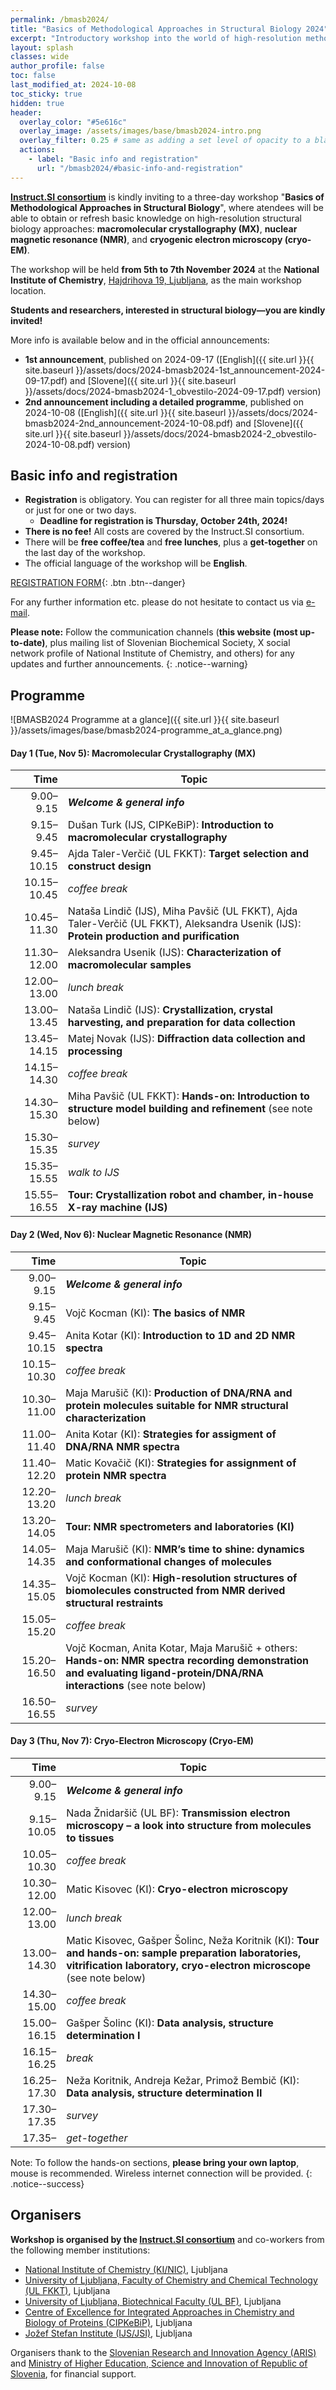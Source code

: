 ```yaml
---
permalink: /bmasb2024/
title: "Basics of Methodological Approaches in Structural Biology 2024"
excerpt: "Introductory workshop into the world of high-resolution methodological approaches in structural biology"
layout: splash
classes: wide
author_profile: false
toc: false
last_modified_at: 2024-10-08
toc_sticky: true
hidden: true
header:
  overlay_color: "#5e616c"
  overlay_image: /assets/images/base/bmasb2024-intro.png
  overlay_filter: 0.25 # same as adding a set level of opacity to a black background
  actions:
    - label: "Basic info and registration"
      url: "/bmasb2024/#basic-info-and-registration"
---
```


**[Instruct.SI consortium](https://instruct-eric.si)** is kindly inviting to a three-day workshop "**Basics of Methodological Approaches in Structural Biology**", where atendees will be able to obtain or refresh basic knowledge on high-resolution structural biology approaches: **macromolecular crystallography (MX)**, **nuclear magnetic resonance (NMR)**, and **cryogenic electron microscopy (cryo-EM)**.

The workshop will be held **from 5th to 7th November 2024** at the **National Institute of Chemistry**, [Hajdrihova 19, Ljubljana](https://www.openstreetmap.org/?mlat=46.042711&mlon=14.493613#map=19/46.042711/14.493613), as the main workshop location.

**Students and researchers, interested in structural biology—you are kindly invited!**

More info is available below and in the official announcements:
- **1st announcement**, published on 2024-09-17 ([English]({{ site.url }}{{ site.baseurl }}/assets/docs/2024-bmasb2024-1st_announcement-2024-09-17.pdf) and [Slovene]({{ site.url }}{{ site.baseurl }}/assets/docs/2024-bmasb2024-1_obvestilo-2024-09-17.pdf) version)
- **2nd announcement including a detailed programme**, published on 2024-10-08 ([English]({{ site.url }}{{ site.baseurl }}/assets/docs/2024-bmasb2024-2nd_announcement-2024-10-08.pdf) and [Slovene]({{ site.url }}{{ site.baseurl }}/assets/docs/2024-bmasb2024-2_obvestilo-2024-10-08.pdf) version)

## Basic info and registration

- **Registration** is obligatory. You can register for all three main topics/days or just for one or two days.
  - **Deadline for registration is Thursday, October 24th, 2024!**
- **There is no fee!** All costs are covered by the Instruct.SI consortium.
- There will be **free coffee/tea** and **free lunches**, plus a **get-together** on the last day of the workshop.
- The official language of the workshop will be **English**.

[REGISTRATION FORM](https://forms.gle/ixqsPmgCFPjVd1pE7){: .btn .btn--danger}

For any further information etc. please do not hesitate to contact us via [e-mail](mailto:instruct.si@ki.si).

**Please note:** Follow the communication channels (**this website (most up-to-date)**, plus mailing list of Slovenian Biochemical Society, X social network profile of National Institute of Chemistry, and others) for any updates and further announcements.
{: .notice--warning}

## Programme

![BMASB2024 Programme at a glance]({{ site.url }}{{ site.baseurl }}/assets/images/base/bmasb2024-programme_at_a_glance.png)

#### Day 1 (Tue, Nov 5): Macromolecular Crystallography (MX)

|Time       |Topic        |
|----------:|-------------|
|  9.00–9.15|***Welcome & general info***|
|  9.15–9.45|Dušan Turk (IJS, CIPKeBiP): **Introduction to macromolecular crystallography**|
| 9.45–10.15|Ajda Taler-Verčič (UL FKKT): **Target selection and construct design**|
|10.15–10.45|*coffee break*|
|10.45–11.30|Nataša Lindič (IJS), Miha Pavšič (UL FKKT), Ajda Taler-Verčič (UL FKKT), Aleksandra Usenik (IJS): **Protein production and purification**|
|11.30–12.00|Aleksandra Usenik (IJS): **Characterization of macromolecular samples**|
|12.00–13.00|*lunch break*|
|13.00–13.45|Nataša Lindič (IJS): **Crystallization, crystal harvesting, and preparation for data collection**|
|13.45–14.15|Matej Novak (IJS): **Diffraction data collection and processing**|
|14.15–14.30|*coffee break*|
|14.30–15.30|Miha Pavšič (UL FKKT): **Hands-on: Introduction to structure model building and refinement** (see note below)|
|15.30–15.35|*survey*|
|15.35–15.55|*walk to IJS*|
|15.55–16.55|**Tour: Crystallization robot and chamber, in-house X-ray machine (IJS)**|

#### Day 2 (Wed, Nov 6): Nuclear Magnetic Resonance (NMR)

|Time       |Topic        |
|----------:|-------------|
|  9.00–9.15|***Welcome & general info***|
|  9.15–9.45|Vojč Kocman (KI): **The basics of NMR**|
| 9.45–10.15|Anita Kotar (KI): **Introduction to 1D and 2D NMR spectra**|
|10.15–10.30|*coffee break*|
|10.30–11.00|Maja Marušič (KI): **Production of DNA/RNA and protein molecules suitable for NMR structural characterization**|
|11.00–11.40|Anita Kotar (KI): **Strategies for assigment of DNA/RNA NMR spectra**|
|11.40–12.20|Matic Kovačič (KI): **Strategies for assignment of protein NMR spectra**|
|12.20–13.20|*lunch break*|
|13.20–14.05|**Tour: NMR spectrometers and laboratories (KI)**|
|14.05–14.35|Maja Marušič (KI): **NMR’s time to shine: dynamics and conformational changes of molecules**|
|14.35–15.05|Vojč Kocman (KI): **High-resolution structures of biomolecules constructed from NMR derived structural restraints**|
|15.05–15.20|*coffee break*|
|15.20–16.50|Vojč Kocman, Anita Kotar, Maja Marušič + others: **Hands-on: NMR spectra recording demonstration and evaluating ligand-protein/DNA/RNA interactions** (see note below)|
|16.50–16.55|*survey*|

#### Day 3 (Thu, Nov 7): Cryo-Electron Microscopy (Cryo-EM)

|Time       |Topic        |
|----------:|-------------|
|  9.00–9.15|***Welcome & general info***|
| 9.15–10.05|Nada Žnidaršič (UL BF): **Transmission electron microscopy – a look into structure from molecules to tissues**|
|10.05–10.30|*coffee break*|
|10.30–12.00|Matic Kisovec (KI): **Cryo-electron microscopy**|
|12.00–13.00|*lunch break*|
|13.00–14.30|Matic Kisovec, Gašper Šolinc, Neža Koritnik (KI): **Tour and hands-on: sample preparation laboratories, vitrification laboratory, cryo-electron microscope** (see note below)|
|14.30–15.00|*coffee break*|
|15.00–16.15|Gašper Šolinc (KI): **Data analysis, structure determination I**|
|16.15–16.25|*break*|
|16.25–17.30|Neža Koritnik, Andreja Kežar, Primož Bembič (KI): **Data analysis, structure determination II**|
|17.30–17.35|*survey*|
|17.35–     |*get-together*|

Note: To follow the hands-on sections, **please bring your own laptop**, mouse is recommended. Wireless internet connection will be provided.
{: .notice--success}

## Organisers

**Workshop is organised by the [Instruct.SI consortium](https://instruct-eric.si)** and co-workers from the following member institutions:

- [National Institute of Chemistry (KI/NIC)](https://www.ki.si/), Ljubljana
- [University of Ljubljana, Faculty of Chemistry and Chemical Technology (UL FKKT)](https://fkkt.uni-lj.si/), Ljubljana
- [University of Ljubljana, Biotechnical Faculty (UL BF)](https://bf.uni-lj.si/), Ljubljana
- [Centre of Excellence for Integrated Approaches in Chemistry and Biology of Proteins (CIPKeBiP)](https://cipkebip.org/), Ljubljana
- [Jožef Stefan Institute (IJS/JSI)](https://www.ijs.si/), Ljubljana

Organisers thank to the [Slovenian Research and Innovation Agency (ARIS)](https://www.arrs.si/) and [Ministry of Higher Education, Science and Innovation of Republic of Slovenia](https://www.gov.si/drzavni-organi/ministrstva/ministrstvo-za-visoko-solstvo-znanost-in-inovacije/), for financial support.